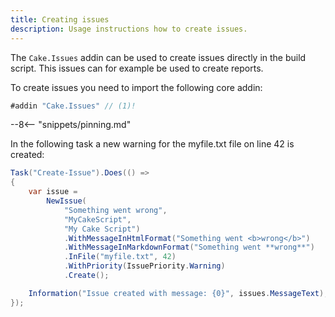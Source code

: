 ```yaml
---
title: Creating issues
description: Usage instructions how to create issues.
---
```


The `Cake.Issues` addin can be used to create issues directly in the build script.
This issues can for example be used to create reports.

To create issues you need to import the following core addin:

```csharp
#addin "Cake.Issues" // (1)!
```

--8<-- "snippets/pinning.md"

In the following task a new warning for the myfile.txt file on line 42 is created:

```csharp
Task("Create-Issue").Does(() =>
{
    var issue =
        NewIssue(
            "Something went wrong",
            "MyCakeScript",
            "My Cake Script")
            .WithMessageInHtmlFormat("Something went <b>wrong</b>")
            .WithMessageInMarkdownFormat("Something went **wrong**")
            .InFile("myfile.txt", 42)
            .WithPriority(IssuePriority.Warning)
            .Create();

    Information("Issue created with message: {0}", issues.MessageText);
});
```
